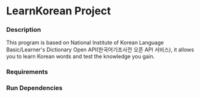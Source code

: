 # LearnKorean Project

### Description
This program is based on  National Institute of Korean Language Basic/Learner's Dictionary Open API(한국어기초사전 오픈 API 서비스), it allows you to learn Korean words and test the knowledge you gain.

### Requirements

### Run Dependencies

